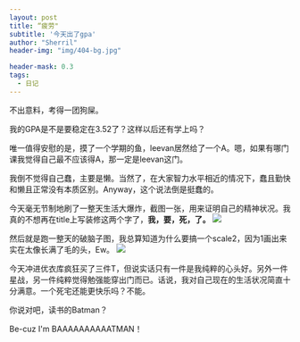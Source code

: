 ```yaml
---
layout: post
title: “疲劳"
subtitle: '今天出了gpa'
author: "Sherril"
header-img: "img/404-bg.jpg"

header-mask: 0.3
tags:
  - 日记
---
```

不出意料，考得一团狗屎。

我的GPA是不是要稳定在3.52了？这样以后还有学上吗？

唯一值得安慰的是，摸了一个学期的鱼，leevan居然给了一个A。嗯，如果有哪门课我觉得自己最不应该得A，那一定是leevan这门。

我倒不觉得自己蠢，主要是懒。当然了，在大家智力水平相近的情况下，蠢且勤快和懒且正常没有本质区别。Anyway，这个说法倒是挺蠢的。

今天毫无节制地刷了一整天生活大爆炸，截图一张，用来证明自己的精神状况。我真的不想再在title上写装修这两个字了，**我，要，死，了。**
![](https://i.imgur.com/Lmcu2RL.jpg)

然后就是跑一整天的破脑子图，我总算知道为什么要搞一个scale2，因为1画出来实在太像长满了毛的头，Ew。
![](https://i.imgur.com/ZOJnSbX.png)

今天冲进优衣库疯狂买了三件T，但说实话只有一件是我纯粹的心头好。另外一件星战，另一件纯粹觉得勉强能穿出门而已。话说，我对自己现在的生活状况简直十分满意。一个死宅还能更快乐吗？不能。

你说对吧，读书的Batman？

Be-cuz I'm BAAAAAAAAAATMAN！



